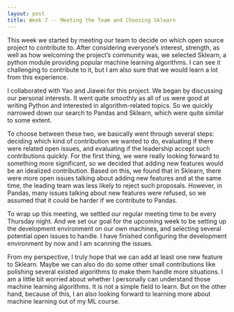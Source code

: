 ```yaml
---
layout: post
title: Week 7 -- Meeting the Team and Choosing Sklearn
---
```

This week we started by meeting our team to decide on which open source project to contribute to. After considering everyone’s interest, strength, as well as how welcoming the project’s community was, we selected Sklearn, a python module providing popular machine learning algorithms. I can see it challenging to contribute to it, but I am also sure that we would learn a lot from this experience.

<!--more-->

I collaborated with Yao and Jiawei for this project. We began by discussing our personal interests. It went quite smoothly as all of us were good at writing Python and interested in algorithm-related topics. So we quickly narrowed down our search to Pandas and Sklearn, which were quite similar to some extent. 

To choose between these two, we basically went through several steps: deciding which kind of contribution we wanted to do, evaluating if there were related open issues, and evaluating if the leadership accept such contributions quickly. For the first thing, we were really looking forward to something more significant, so we decided that adding new features would be an idealized contribution. Based on this, we found that in Sklearn, there were more open issues talking about adding new features and at the same time, the leading team was less likely to reject such proposals. However, in Pandas, many issues talking about new features were refused, so we assumed that it could be harder if we contribute to Pandas. 

To wrap up this meeting, we settled our regular meeting time to be every Thursday night. And we set our goal for the upcoming week to be setting up the development environment on our own machines, and selecting several potential open issues to handle. I have finished configuring the development environment by now and I am scanning the issues. 

From my perspective, I truly hope that we can add at least one new feature to Sklearn. Maybe we can also do do some other small contributions like polishing several existed algorithms to make them handle more situations. I am a little bit worried about whether I personally can understand those machine learning algorithms. It is not a simple field to learn. But on the other hand, because of this, I an also looking forward to learning more about machine learning out of my ML course. 
